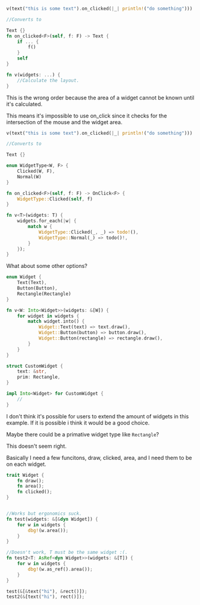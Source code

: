 ```rs
v(text("this is some text").on_clicked(|_| println!("do something")))

//Converts to

Text {}
fn on_clicked<F>(self, f: F) -> Text {
    if ... {
        f()
    }
    self
}

fn v(widgets: ...) {
    //Calculate the layout.
}
```

This is the wrong order because the area of a widget cannot be known until it's calculated.

This means it's impossible to use on_click since it checks for the intersection of the mouse and the widget area.

```rs
v(text("this is some text").on_clicked(|_| println!("do something")))

//Converts to

Text {}

enum WidgetType<W, F> {
    Clicked(W, F),
    Normal(W)
}

fn on_clicked<F>(self, f: F) -> OnClick<F> {
    WidgetType::Clicked(self, f)
}

fn v<T>(widgets: T) {
    widgets.for_each(|w| {
        match w {
            WidgetType::Clicked(_, _) => todo!(),
            WidgetType::Normal(_) => todo()!,
        }
    });
}
```

What about some other options?


```rs
enum Widget {
    Text(Text),
    Button(Button),
    Rectangle(Rectangle)
}

fn v<W: Into<Widget>>(widgets: &[W]) {
    for widget in widgets {
        match widget.into() {
            Widget::Text(text) => text.draw(),
            Widget::Button(button) => button.draw(),
            Widget::Button(rectangle) => rectangle.draw(),
        }
    }
}

struct CustomWidget {
    text: &str,
    prim: Rectangle,
}

impl Into<Widget> for CustomWidget {
    //
}

```

I don't think it's possible for users to extend the amount of widgets in this example.
If it is possible i think it would be a good choice.

Maybe there could be a primative widget type like `Rectangle`?

This doesn't seem right.

Basically I need a few funcitons, draw, clicked, area, and I need them to be on each widget.


```rs
trait Widget {
    fn draw();
    fn area();
    fn clicked();
}


//Works but ergonomics suck.
fn test(widgets: &[&dyn Widget]) {
    for w in widgets {
        dbg!(w.area());
    }
}

//Doesn't work, T must be the same widget :(.
fn test2<T: AsRef<dyn Widget>>(widgets: &[T]) {
    for w in widgets {
        dbg!(w.as_ref().area());
    }
}

test(&[&text("hi"), &rect()]);
test2(&[text("hi"), rect()]);
```
